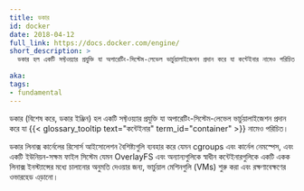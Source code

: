 ```yaml
---
title: ডকার
id: docker
date: 2018-04-12
full_link: https://docs.docker.com/engine/
short_description: >
  ডকার হল একটি সফ্টওয়্যার প্রযুক্তি যা অপারেটিং-সিস্টেম-লেভেল ভার্চুয়ালাইজেশন প্রদান করে যা কন্টেইনার নামেও পরিচিত।

aka:
tags:
- fundamental
---
```

ডকার (বিশেষ করে, ডকার ইঞ্জিন) হল একটি সফ্টওয়্যার প্রযুক্তি যা অপারেটিং-সিস্টেম-লেভেল ভার্চুয়ালাইজেশন প্রদান করে যা {{< glossary_tooltip text="কন্টেইনার" term_id="container" >}} নামেও পরিচিত।

<!--more-->

ডকার লিনাক্স কার্নেলের রিসোর্স আইসোলেশন বৈশিষ্ট্যগুলি ব্যবহার করে যেমন cgroups এবং কার্নেল নেমস্পেস, এবং একটি ইউনিয়ন-সক্ষম ফাইল সিস্টেম যেমন OverlayFS এবং অন্যান্যগুলিকে স্বাধীন কন্টেইনারগুলিকে একটি একক লিনাক্স ইনস্ট্যান্সের মধ্যে চালানোর অনুমতি দেওয়ার জন্য, ভার্চুয়াল মেশিনগুলি (VMs) শুরু করা এবং রক্ষণাবেক্ষণের ওভারহেড এড়ানো।
